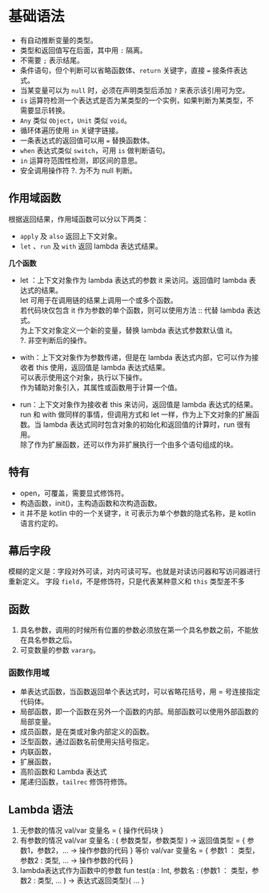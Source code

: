 # 基础语法
* 有自动推断变量的类型。
* 类型和返回值写在后面，其中用 `:` 隔离。
* 不需要 `;` 表示结尾。
* 条件语句，但个判断可以省略函数体、`return` 关键字，直接 `=` 接条件表达式。
* 当某变量可以为 `null` 时，必须在声明类型后添加 `?` 来表示该引用可为空。
* `is` 运算符检测一个表达式是否为某类型的一个实例，如果判断为某类型，不需要显示转换。
* `Any` 类似 `Object`，`Unit` 类似 `void`。
* 循环体遍历使用 `in` 关键字链接。
* 一条表达式的返回值可以用 `=` 替换函数体。
* `when` 表达式类似 `switch`，可用 `is` 做判断语句。
* `in` 运算符范围性检测，即区间的意思。
* 安全调用操作符 ?. 为不为 null 判断。


## 作用域函数
根据返回结果，作用域函数可以分以下两类：
* `apply` 及 `also` 返回上下文对象。
* `let` 、`run` 及 `with` 返回 lambda 表达式结果。

**几个函数**
* let ：上下文对象作为 lambda 表达式的参数 it 来访问。返回值时 lambda 表达式的结果。<br/>
let 可用于在调用链的结果上调用一个或多个函数。<br/>
若代码块仅包含 it 作为参数的单个函数，则可以使用方法 :: 代替 lambda 表达式。<br/>
为上下文对象定义一个新的变量，替换 lambda 表达式参数默认值 it。<br/>
?. 非空判断后的操作。

* with：上下文对象作为参数传递，但是在 lambda 表达式内部，它可以作为接收者 this 使用，返回值是 lambda 表达式结果。<br/>
可以表示使用这个对象，执行以下操作。<br/>
作为辅助对象引入，其属性或函数用于计算一个值。

* run：上下文对象作为接收者 this 来访问，返回值是 lambda 表达式的结果。<br/>
run 和 with 做同样的事情，但调用方式和 let 一样，作为上下文对象的扩展函数。当 lambda 表达式同时包含对象的初始化和返回值的计算时，run 很有用。<br/>
除了作为扩展函数，还可以作为非扩展执行一个由多个语句组成的块。


## 特有

* open，可覆盖，需要显式修饰符。
*  构造函数，init()，主构造函数和次构造函数。
* it 并不是 kotlin 中的一个关键字，it 可表示为单个参数的隐式名称，是 kotlin 语言约定的。

## 幕后字段
模糊的定义是：字段对外可读，对内可读可写。也就是对读访问器和写访问器进行重新定义。
字段 `field`，不是修饰符，只是代表某种意义和 `this` 类型差不多

## 函数

1. 具名参数，调用的时候所有位置的参数必须放在第一个具名参数之前，不能放在具名参数之后。
2. 可变数量的参数 `vararg`。

### 函数作用域

* 单表达式函数，当函数返回单个表达式时，可以省略花括号，用 = 号连接指定代码体。
* 局部函数，即一个函数在另外一个函数的内部。局部函数可以使用外部函数的局部变量。
* 成员函数，是在类或对象内部定义的函数。
* 泛型函数，通过函数名前使用尖括号指定。
* 内联函数，
* 扩展函数，
* 高阶函数和 Lambda 表达式
* 尾递归函数，`tailrec` 修饰符修饰。

## Lambda 语法

1. 无参数的情况
val/var 变量名 = { 操作代码块 }
2. 有参数的情况
val/var 变量名 : ( 参数类型，参数类型 ) -> 返回值类型 = { 参数1，参数2，... -> 操作参数的代码 }
等价
val/var 变量名 = { 参数1 ： 类型，参数2 : 类型, ... -> 操作参数的代码 }
3. lambda表达式作为函数中的参数
fun test(a : Int, 参数名 : (参数1 ： 类型，参数2 : 类型, ... ) -> 表达式返回类型){
        ...
    }
